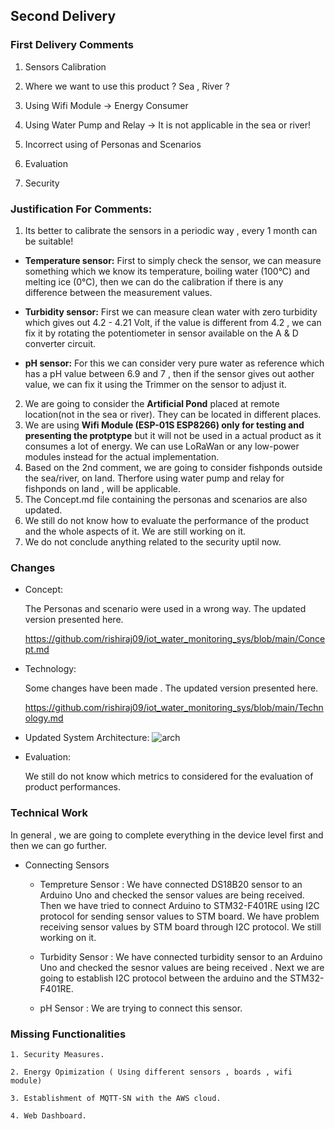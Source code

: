 ## Second Delivery

### First Delivery Comments

   1. Sensors Calibration
   
   2. Where we want to use this product ? Sea , River ?
   
   3. Using Wifi Module -> Energy Consumer
   
   4.  Using Water Pump and Relay -> It is not applicable in the sea or river!
   
   5. Incorrect using of Personas and Scenarios
   
   6. Evaluation  
   
   7. Security
   
   
   
### Justification For Comments:

1. Its better to calibrate the sensors in a periodic way  , every 1 month can be suitable!
      
* **Temperature sensor:** First to simply check the sensor, we can measure something which we know its temperature,
	  boiling water (100°C) and melting ice (0°C), then we can do the calibration if there is any difference between the measurement values.
      
* **Turbidity sensor:**  First we can measure clean water with zero turbidity which gives out 4.2 - 4.21 Volt, if the value is different from 4.2 , we can fix it by rotating the potentiometer in sensor available on the A & D converter circuit.
	  
* **pH sensor:**  For this we can consider very pure water as reference which has a pH value between 6.9 and 7 , then if the sensor gives out aother value, we can fix it using the Trimmer on the sensor to adjust it.
2. We are going to consider the **Artificial Pond** placed at remote location(not in the sea or river). They can be located in different places.                         
3. We are using **Wifi Module (ESP-01S ESP8266) only for testing and presenting the protptype** but it will not be used in a actual product as it consumes a lot of energy. We can use LoRaWan or any low-power modules instead for the actual implementation.
4. Based on the 2nd comment, we are going to consider fishponds outside the sea/river, on land. Therfore using water pump and relay for fishponds on land , will be applicable.
5. The Concept.md file containing the personas and scenarios are also updated.
6. We still do not know how to evaluate the performance of the product and the whole aspects of it. We are still working on it.
7. We do not conclude anything related to the security uptil now.
	
	
### Changes

* Concept:
	
	The Personas and scenario were used in a wrong way. The updated version presented here.
	
	https://github.com/rishiraj09/iot_water_monitoring_sys/blob/main/Concept.md
	
* Technology:
	
	Some changes have been made . The updated version presented here.
	
	https://github.com/rishiraj09/iot_water_monitoring_sys/blob/main/Technology.md

* Updated System Architecture:
	![arch](https://user-images.githubusercontent.com/30042823/118987765-68f19480-b935-11eb-9a99-434f7cdbf37f.jpeg)

	
* Evaluation:
	
	We still do not know which metrics to considered for the evaluation of product performances.
	
	
### Technical Work 

In general , we are going to complete everything in the device level first and then we can go further.

* Connecting Sensors
	
	* Tempreture Sensor : We have connected DS18B20 sensor to an Arduino Uno and checked the sensor values are being received. 
	Then we have tried to connect Arduino to STM32-F401RE using I2C protocol for sending sensor values to STM board.
	We have problem receiving sensor values by STM board through I2C protocol. We still working on it.
	
	
	* Turbidity Sensor :  We have connected turbidity sensor to an Arduino Uno and checked the sesnor values are being received . 
	Next we are going to establish I2C protocol between the arduino and the STM32-F401RE.
	
	* pH Sensor : We are trying to connect this sensor.
	
	
### Missing Functionalities

    1. Security Measures.
	
	2. Energy Opimization ( Using different sensors , boards , wifi module)
	
	3. Establishment of MQTT-SN with the AWS cloud.

	4. Web Dashboard.
	
